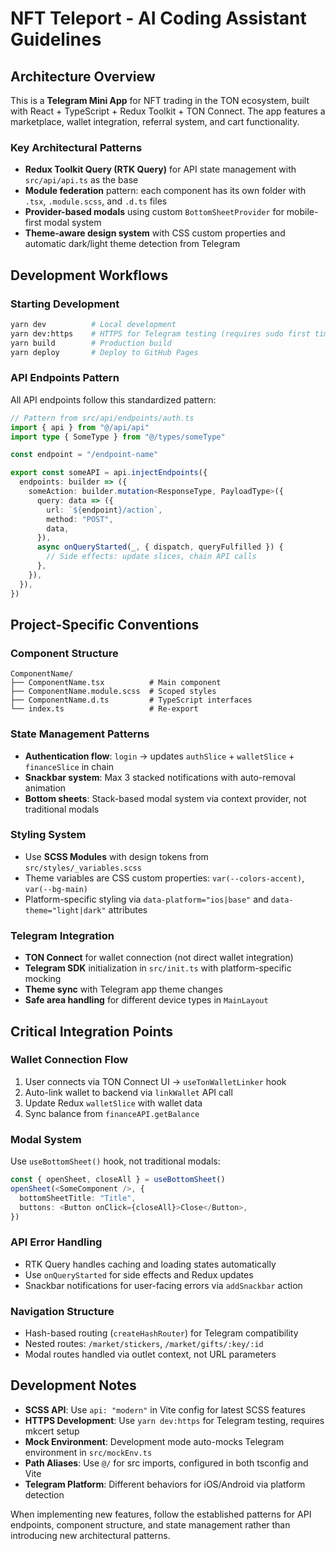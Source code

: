 # NFT Teleport - AI Coding Assistant Guidelines

## Architecture Overview

This is a **Telegram Mini App** for NFT trading in the TON ecosystem, built with React + TypeScript + Redux Toolkit + TON Connect. The app features a marketplace, wallet integration, referral system, and cart functionality.

### Key Architectural Patterns

- **Redux Toolkit Query (RTK Query)** for API state management with `src/api/api.ts` as the base
- **Module federation** pattern: each component has its own folder with `.tsx`, `.module.scss`, and `.d.ts` files
- **Provider-based modals** using custom `BottomSheetProvider` for mobile-first modal system
- **Theme-aware design system** with CSS custom properties and automatic dark/light theme detection from Telegram

## Development Workflows

### Starting Development

```bash
yarn dev          # Local development
yarn dev:https    # HTTPS for Telegram testing (requires sudo first time)
yarn build        # Production build
yarn deploy       # Deploy to GitHub Pages
```

### API Endpoints Pattern

All API endpoints follow this standardized pattern:

```typescript
// Pattern from src/api/endpoints/auth.ts
import { api } from "@/api/api"
import type { SomeType } from "@/types/someType"

const endpoint = "/endpoint-name"

export const someAPI = api.injectEndpoints({
  endpoints: builder => ({
    someAction: builder.mutation<ResponseType, PayloadType>({
      query: data => ({
        url: `${endpoint}/action`,
        method: "POST",
        data,
      }),
      async onQueryStarted(_, { dispatch, queryFulfilled }) {
        // Side effects: update slices, chain API calls
      },
    }),
  }),
})
```

## Project-Specific Conventions

### Component Structure

```
ComponentName/
├── ComponentName.tsx          # Main component
├── ComponentName.module.scss  # Scoped styles
├── ComponentName.d.ts         # TypeScript interfaces
└── index.ts                   # Re-export
```

### State Management Patterns

- **Authentication flow**: `login` → updates `authSlice` + `walletSlice` + `financeSlice` in chain
- **Snackbar system**: Max 3 stacked notifications with auto-removal animation
- **Bottom sheets**: Stack-based modal system via context provider, not traditional modals

### Styling System

- Use **SCSS Modules** with design tokens from `src/styles/_variables.scss`
- Theme variables are CSS custom properties: `var(--colors-accent)`, `var(--bg-main)`
- Platform-specific styling via `data-platform="ios|base"` and `data-theme="light|dark"` attributes

### Telegram Integration

- **TON Connect** for wallet connection (not direct wallet integration)
- **Telegram SDK** initialization in `src/init.ts` with platform-specific mocking
- **Theme sync** with Telegram app theme changes
- **Safe area handling** for different device types in `MainLayout`

## Critical Integration Points

### Wallet Connection Flow

1. User connects via TON Connect UI → `useTonWalletLinker` hook
2. Auto-link wallet to backend via `linkWallet` API call
3. Update Redux `walletSlice` with wallet data
4. Sync balance from `financeAPI.getBalance`

### Modal System

Use `useBottomSheet()` hook, not traditional modals:

```typescript
const { openSheet, closeAll } = useBottomSheet()
openSheet(<SomeComponent />, {
  bottomSheetTitle: "Title",
  buttons: <Button onClick={closeAll}>Close</Button>,
})
```

### API Error Handling

- RTK Query handles caching and loading states automatically
- Use `onQueryStarted` for side effects and Redux updates
- Snackbar notifications for user-facing errors via `addSnackbar` action

### Navigation Structure

- Hash-based routing (`createHashRouter`) for Telegram compatibility
- Nested routes: `/market/stickers`, `/market/gifts/:key/:id`
- Modal routes handled via outlet context, not URL parameters

## Development Notes

- **SCSS API**: Use `api: "modern"` in Vite config for latest SCSS features
- **HTTPS Development**: Use `yarn dev:https` for Telegram testing, requires mkcert setup
- **Mock Environment**: Development mode auto-mocks Telegram environment in `src/mockEnv.ts`
- **Path Aliases**: Use `@/` for src imports, configured in both tsconfig and Vite
- **Telegram Platform**: Different behaviors for iOS/Android via platform detection

When implementing new features, follow the established patterns for API endpoints, component structure, and state management rather than introducing new architectural patterns.

